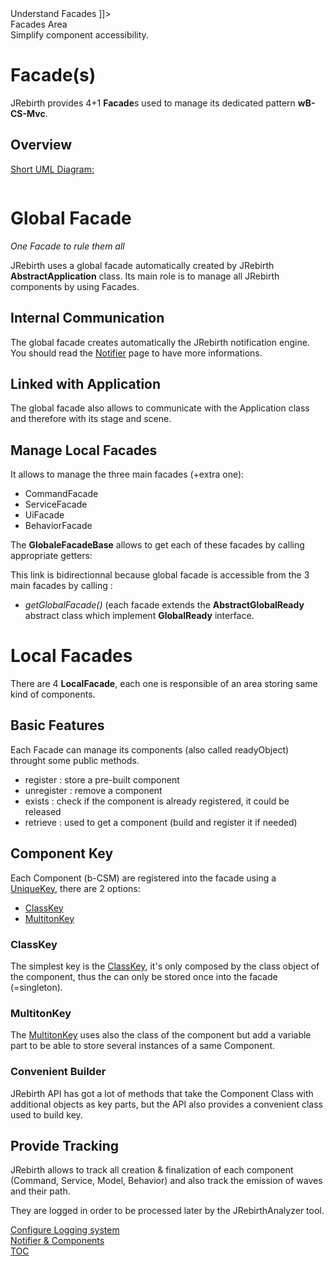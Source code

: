 <head>
<![CDATA[
	<title>Understand Facades</title>
	<link rel="stylesheet" type="text/css" href="../css/shCoreEclipse.css" media="all" />
]]>
</head>

<div id="catcherTitle">Facades Area</div>
<div id="catcherContent">Simplify component accessibility.</div>

<!-- MACRO{toc|section=0|fromDepth=1|toDepth=4} -->
        
Facade(s)
=========================

JRebirth provides 4+1 **Facade**s used to manage its dedicated pattern **wB-CS-Mvc**.

Overview
-------------

<span style="text-decoration: underline;">Short UML Diagram:</span>

<div class="uml">
	<a title="Facade Class Diagram " rel="lightbox" href="uml/Facade.png">
		<img class="redux" alt="" src="uml/Facade.png"/>
	</a>
</div>

Global Facade
=================

*One Facade to rule them all*

JRebirth uses a global facade automatically created by JRebirth	__AbstractApplication__	class. Its main role is to manage all JRebirth components by using Facades.


Internal Communication
---------------------------
	
The global facade creates automatically the JRebirth notification engine. You should read the [Notifier](Notifier.html) page to have more informations.
	

Linked with Application
---------------------------

The global facade also allows to communicate with the Application class and therefore with its stage and scene.
	

Manage Local Facades
-----------------------------

It allows to manage the three main facades (+extra one):

* CommandFacade
* ServiceFacade
* UiFacade
* BehaviorFacade


The __GlobaleFacadeBase__ allows to get each of these facades by calling appropriate getters:

<!-- MACRO{include|highlight-theme=eclipse|source=api/src/main/java/org/jrebirth/af/api/facade/GlobalFacade.java|snippet=re:LocalFacade}-->

This link is bidirectionnal because global facade is accessible from the 3 main facades by calling :

- *getGlobalFacade()* (each facade extends the __AbstractGlobalReady__ abstract class which implement __GlobalReady__ interface.

<!-- MACRO{include|source=api/src/main/java/org/jrebirth/af/api/facade/GlobalReady.java|snippet=re:getGlobalFacade}-->



Local Facades
===================

There are 4 __LocalFacade__, each one is responsible of an area storing same kind of components.


Basic Features
--------------------

Each Facade can manage its components (also called readyObject) throught some public methods.

* register : store a pre-built component
* unregister : remove a component
* exists : check if the component is already registered, it could be released
* retrieve : used to get a component (build and register it if needed)

<!-- MACRO{include|source=api/src/main/java/org/jrebirth/af/api/facade/Facade.java|snippet=re:E extends R}-->


Component Key
-------------------

Each Component (b-CSM) are registered into the facade using a [UniqueKey](../apidocs/org/jrebirth/af/api/key/UniqueKey.html), there are 2 options:

* [ClassKey](#ClassKey)
* [MultitonKey](#MultitonKey)

### ClassKey

The simplest key is the [ClassKey](../apidocs/org/jrebirth/af/core/key/ClassKey.html), it's only composed by the class object of the component, thus the can only be stored once into the facade (=singleton).


### MultitonKey

The [MultitonKey](../apidocs/org/jrebirth/af/core/key/MultitonKey.html) uses also the class of the component but add a variable part to be able to store several instances of a same Component.

### Convenient Builder

JRebirth API has got a lot of methods that take the Component Class with additional objects as key parts, but the API also provides a convenient class used to build key.

<!-- MACRO{include|source=core/src/main/java/org/jrebirth/af/core/key/Key.java|snippet=re:static}-->
	

Provide Tracking
--------------------

JRebirth allows to track all creation &amp; finalization of each component (Command, Service, Model, Behavior) and also track the emission of waves and their path.
	
They are logged in order to be processed later by the JRebirthAnalyzer tool.


<div class="bottomLinks">
	<div class="previousDocPage">
		<a href="Logging.html">Configure Logging system</a>
	</div>
	<div class="nextDocPage">
		<a href="Notifier.html">Notifier &amp; Components</a>
	</div>
	<div class="tocDocPage">
		<a href="Toc.html">TOC</a>
	</div>
</div>	